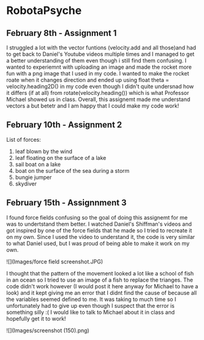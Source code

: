 # RobotaPsyche
## February 8th - Assignment 1
I struggled a lot with the vector funtions (velocity.add and all those)and had to get back to Daniel's Youtube videos multiple times and I managed to get a better understanding of them even though i still find them confusing. I wanted to experiemnt with uploading an image and made the rocket more fun with a png image that I used in my code. I wanted to make the rocket roate when it changes direction and ended up using float theta = velocity.heading2D() in my code even though I didn't quite undersnad how it differs (if at all) from rotate(velocity.heading()) which is what Professor Michael showed us in class. Overall, this assignemt made me understand vectors a but betetr and I am happy that I could make my code work!

## February 10th - Assignment 2 
List of forces:
1) leaf blown by the wind 
2) leaf floating on the surface of a lake
3) sail boat on a lake
4) boat on the surface of the sea during a storm 
5) bungie jumper
6) skydiver 

## February 15th - Assignnment 3
I found force fields confusing so the goal of doing this assignemt for me was to undertstand them better. I watched Daniel's Shiffman's videos and got inspired by one of the force fields that he made so I tried to recreate it on my own. Since I used the video to understand it, the code is very similar to what Daniel used, but I was proud of being able to make it work on my own. 

![](Images/force field screenshot.JPG)

I thought that the pattern of the movement looked a lot like a school of fish in an ocean so I tried to use an image of a fish to replace the trianges. The code didn't work however (I would post it here anyway for Michael to have a look) and it kept giving me an error that I didnt find the cause of because all the variables seemed defined to me. It was taking to much time so I unfortunately had to give up even though I suspect that the error is something silly :( I would like to talk to Michael about it in class and hopefully get it to work!

![](Images/screenshot (150).png)
 
